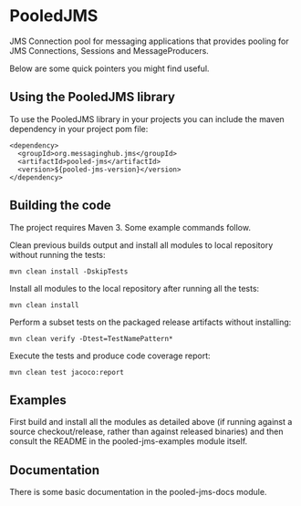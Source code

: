 # PooledJMS

JMS Connection pool for messaging applications that provides pooling for JMS Connections, Sessions and MessageProducers.

Below are some quick pointers you might find useful.

## Using the PooledJMS library

To use the PooledJMS library in your projects you can include the maven
dependency in your project pom file:

    <dependency>
      <groupId>org.messaginghub.jms</groupId>
      <artifactId>pooled-jms</artifactId>
      <version>${pooled-jms-version}</version>
    </dependency>

## Building the code

The project requires Maven 3. Some example commands follow.

Clean previous builds output and install all modules to local repository without
running the tests:

    mvn clean install -DskipTests

Install all modules to the local repository after running all the tests:

    mvn clean install

Perform a subset tests on the packaged release artifacts without
installing:

    mvn clean verify -Dtest=TestNamePattern*

Execute the tests and produce code coverage report:

    mvn clean test jacoco:report

## Examples

First build and install all the modules as detailed above (if running against
a source checkout/release, rather than against released binaries) and then
consult the README in the pooled-jms-examples module itself.

## Documentation

There is some basic documentation in the pooled-jms-docs module.


